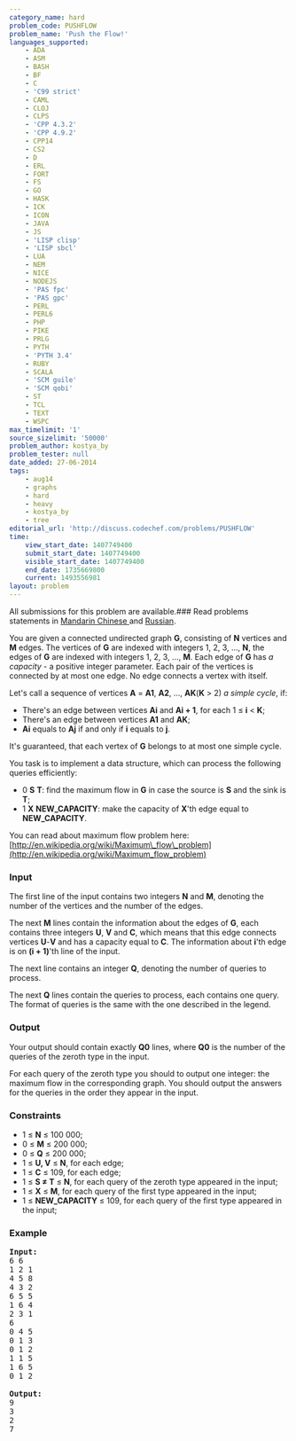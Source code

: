 ```yaml
---
category_name: hard
problem_code: PUSHFLOW
problem_name: 'Push the Flow!'
languages_supported:
    - ADA
    - ASM
    - BASH
    - BF
    - C
    - 'C99 strict'
    - CAML
    - CLOJ
    - CLPS
    - 'CPP 4.3.2'
    - 'CPP 4.9.2'
    - CPP14
    - CS2
    - D
    - ERL
    - FORT
    - FS
    - GO
    - HASK
    - ICK
    - ICON
    - JAVA
    - JS
    - 'LISP clisp'
    - 'LISP sbcl'
    - LUA
    - NEM
    - NICE
    - NODEJS
    - 'PAS fpc'
    - 'PAS gpc'
    - PERL
    - PERL6
    - PHP
    - PIKE
    - PRLG
    - PYTH
    - 'PYTH 3.4'
    - RUBY
    - SCALA
    - 'SCM guile'
    - 'SCM qobi'
    - ST
    - TCL
    - TEXT
    - WSPC
max_timelimit: '1'
source_sizelimit: '50000'
problem_author: kostya_by
problem_tester: null
date_added: 27-06-2014
tags:
    - aug14
    - graphs
    - hard
    - heavy
    - kostya_by
    - tree
editorial_url: 'http://discuss.codechef.com/problems/PUSHFLOW'
time:
    view_start_date: 1407749400
    submit_start_date: 1407749400
    visible_start_date: 1407749400
    end_date: 1735669800
    current: 1493556981
layout: problem
---
```

All submissions for this problem are available.###  Read problems statements in [Mandarin Chinese ](http://www.codechef.com/download/translated/AUG14/mandarin/PUSHFLOW.pdf) and [Russian](http://www.codechef.com/download/translated/AUG14/russian/PUSHFLOW.pdf).

You are given a connected undirected graph **G**, consisting of **N** vertices and **M** edges. The vertices of **G** are indexed with integers 1, 2, 3, ..., **N**, the edges of **G** are indexed with integers 1, 2, 3, ..., **M**. Each edge of **G** has *a capacity* - a positive integer parameter. Each pair of the vertices is connected by at most one edge. No edge connects a vertex with itself.

Let's call a sequence of vertices **A** = **A1**, **A2**, ..., **AK**(**K** &gt; 2) *a simple cycle*, if:

- There's an edge between vertices **Ai** and **Ai + 1**, for each 1 ≤ **i** &lt; **K**;
- There's an edge between vertices **A1** and **AK**;
- **Ai** equals to **Aj** if and only if **i** equals to **j**.

It's guaranteed, that each vertex of **G** belongs to at most one simple cycle.

You task is to implement a data structure, which can process the following queries efficiently:

- 0 **S** **T**: find the maximum flow in **G** in case the source is **S** and the sink is **T**;
- 1 **X** **NEW\_CAPACITY**: make the capacity of **X**'th edge equal to **NEW\_CAPACITY**.

You can read about maximum flow problem here: [http://en.wikipedia.org/wiki/Maximum\_flow\_problem](http://en.wikipedia.org/wiki/Maximum_flow_problem)

### Input

The first line of the input contains two integers **N** and **M**, denoting the number of the vertices and the number of the edges.

The next **M** lines contain the information about the edges of **G**, each contains three integers **U**, **V** and **C**, which means that this edge connects vertices **U**-**V** and has a capacity equal to **C**. The information about **i**'th edge is on **(i + 1)**'th line of the input.

The next line contains an integer **Q**, denoting the number of queries to process.

The next **Q** lines contain the queries to process, each contains one query. The format of queries is the same with the one described in the legend.

### Output

Your output should contain exactly **Q0** lines, where **Q0** is the number of the queries of the zeroth type in the input.

For each query of the zeroth type you should to output one integer: the maximum flow in the corresponding graph. You should output the answers for the queries in the order they appear in the input.

### Constraints

- 1 ≤ **N** ≤ 100 000;
- 0 ≤ **M** ≤ 200 000;
- 0 ≤ **Q** ≤ 200 000;
- 1 ≤ **U, V** ≤ **N**, for each edge;
- 1 ≤ **C** ≤ 109, for each edge;
- 1 ≤ **S ≠ T** ≤ **N**, for each query of the zeroth type appeared in the input;
- 1 ≤ **X** ≤ **M**, for each query of the first type appeared in the input;
- 1 ≤ **NEW\_CAPACITY** ≤ 109, for each query of the first type appeared in the input;

### Example

<pre><b>Input:</b>
6 6
1 2 1
4 5 8
4 3 2
6 5 5
1 6 4
2 3 1
6
0 4 5
0 1 3
0 1 2
1 1 5
1 6 5
0 1 2

<b>Output:</b>
9
3
2
7
</pre>